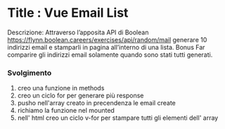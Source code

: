 Title : Vue Email List
===
Descrizione:
Attraverso l’apposita API di Boolean
https://flynn.boolean.careers/exercises/api/random/mail
generare 10 indirizzi email e stamparli in pagina all’interno di una lista.
Bonus
Far comparire gli indirizzi email solamente quando sono stati tutti generati.

### Svolgimento
1. creo una funzione in methods
2. creo un ciclo for per generare più response 
3. pusho nell'array creato in precendenza le email create
4. richiamo la funzione nel mounted
5. nell' html creo un ciclo v-for per stampare tutti gli elementi dell' array